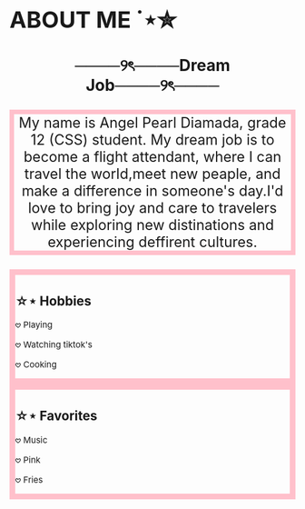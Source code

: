 <!DOCTYPE html>
<html lang="en">
<head>
    <meta charset="UTF-8"> 
   
</head>
<body background="heyy.gif"> 
    <h1 style="font-size: 40px;"> ABOUT ME ˙⋆✮</h1>
    <h1 style="text-align: center;"> ────୨ৎ────Dream Job────୨ৎ────</h1>
    <p style="font-size: 25px;text-align: center;border: 8px solid pink">My name is Angel Pearl Diamada,  grade 12 (CSS) student. My dream job is to become a flight attendant, where I can travel the world,meet new peaple, and make a difference in someone's day.I'd love to bring joy and care to travelers while exploring new distinations and experiencing deffirent cultures.</p></p>
    <div style="border: 10px solid pink; black;font-size: 15px;">
        <h2><strong>☆⋆ Hobbies</strong></h2>
        <p>𖹭 Playing </p>
        <p>𖹭 Watching tiktok's </p>
        <p>𖹭 Cooking </p>
    </div>
    <div style="border: 10px solid pink; black; font-size: 15px;">
        <h2>☆⋆ Favorites</h2>
        <p>𖹭 Music</p>
        <p>𖹭 Pink</p>
        <p>𖹭 Fries</p>
    </div>
    </body>
</html>
